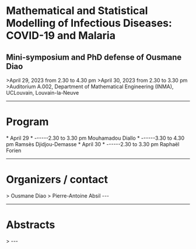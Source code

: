 
<h1>Mathematical and Statistical Modelling of Infectious Diseases: COVID-19 and Malaria</h1>
<h2>Mini-symposium and PhD defense of Ousmane Diao</h2>
>April 29, 2023 from 2.30 to 4.30 pm
>April 30, 2023 from 2.30 to 3.30 pm
>Auditorium A.002, Department of Mathematical Engineering (INMA), UCLouvain, Louvain-la-Neuve

---
<h1>Program</h1>
* April 29
  * ------2.30 to 3.30 pm Mouhamadou Diallo
  * ------3.30 to 4.30 pm Ramsès Djidjou-Demasse
* April 30
  * ------2.30 to 3.30 pm Raphaël Forien

---
<h1>Organizers / contact</h1>
>  Ousmane Diao
>  Pierre-Antoine Absil
---

---
<h1>Abstracts</h1>
>
---



